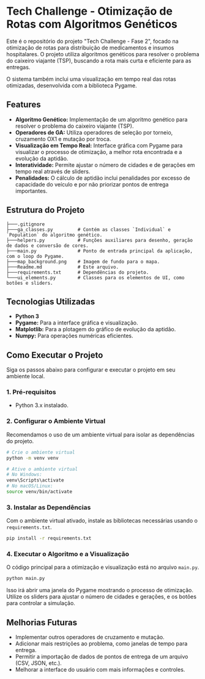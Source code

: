 # Tech Challenge - Otimização de Rotas com Algoritmos Genéticos

Este é o repositório do projeto "Tech Challenge - Fase 2", focado na otimização de rotas para distribuição de medicamentos e insumos hospitalares. O projeto utiliza algoritmos genéticos para resolver o problema do caixeiro viajante (TSP), buscando a rota mais curta e eficiente para as entregas.

O sistema também inclui uma visualização em tempo real das rotas otimizadas, desenvolvida com a biblioteca Pygame.

## Features

*   **Algoritmo Genético:** Implementação de um algoritmo genético para resolver o problema do caixeiro viajante (TSP).
*   **Operadores de GA:** Utiliza operadores de seleção por torneio, cruzamento OX1 e mutação por troca.
*   **Visualização em Tempo Real:** Interface gráfica com Pygame para visualizar o processo de otimização, a melhor rota encontrada e a evolução da aptidão.
*   **Interatividade:** Permite ajustar o número de cidades e de gerações em tempo real através de sliders.
*   **Penalidades:** O cálculo de aptidão inclui penalidades por excesso de capacidade do veículo e por não priorizar pontos de entrega importantes.

## Estrutura do Projeto

```
├───.gitignore
├───ga_classes.py         # Contém as classes `Individual` e `Population` do algoritmo genético.
├───helpers.py            # Funções auxiliares para desenho, geração de dados e conversão de cores.
├───main.py               # Ponto de entrada principal da aplicação, com o loop do Pygame.
├───map_background.png    # Imagem de fundo para o mapa.
├───Readme.md             # Este arquivo.
├───requirements.txt      # Dependências do projeto.
└───ui_elements.py        # Classes para os elementos de UI, como botões e sliders.
```

## Tecnologias Utilizadas

*   **Python 3**
*   **Pygame:** Para a interface gráfica e visualização.
*   **Matplotlib:** Para a plotagem do gráfico de evolução da aptidão.
*   **Numpy:** Para operações numéricas eficientes.

## Como Executar o Projeto

Siga os passos abaixo para configurar e executar o projeto em seu ambiente local.

### 1. Pré-requisitos

*   Python 3.x instalado.

### 2. Configurar o Ambiente Virtual

Recomendamos o uso de um ambiente virtual para isolar as dependências do projeto.

```bash
# Crie o ambiente virtual
python -m venv venv

# Ative o ambiente virtual
# No Windows:
venv\Scripts\activate
# No macOS/Linux:
source venv/bin/activate
```

### 3. Instalar as Dependências

Com o ambiente virtual ativado, instale as bibliotecas necessárias usando o `requirements.txt`.

```bash
pip install -r requirements.txt
```

### 4. Executar o Algoritmo e a Visualização

O código principal para a otimização e visualização está no arquivo `main.py`.

```bash
python main.py
```

Isso irá abrir uma janela do Pygame mostrando o processo de otimização. Utilize os sliders para ajustar o número de cidades e gerações, e os botões para controlar a simulação.

## Melhorias Futuras

*   Implementar outros operadores de cruzamento e mutação.
*   Adicionar mais restrições ao problema, como janelas de tempo para entrega.
*   Permitir a importação de dados de pontos de entrega de um arquivo (CSV, JSON, etc.).
*   Melhorar a interface do usuário com mais informações e controles.
